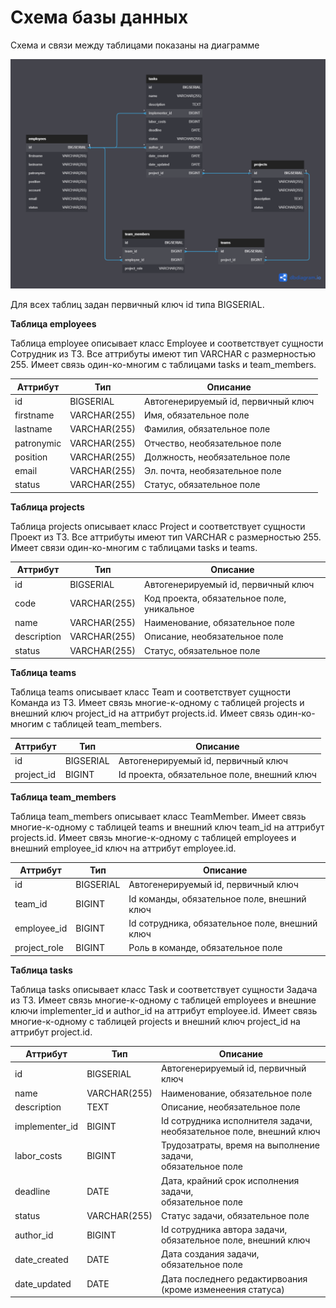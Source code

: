 # Схема базы данных

Схема и связи между таблицами показаны на диаграмме

![Database-scheme.png](images%2FDatabase-scheme.png)

Для всех таблиц задан первичный ключ id типа BIGSERIAL.

**Таблица employees**

Таблица employee описывает класс Employee и соответствует сущности Сотрудник из ТЗ.
Все аттрибуты имеют тип VARCHAR c размерностью 255.
Имеет связь один-ко-многим с таблицами tasks и team_members.

| Аттрибут   | Тип          | Описание                            |
|------------|--------------|-------------------------------------|
| id         | BIGSERIAL    | Автогенерируемый id, первичный ключ |
| firstname  | VARCHAR(255) | Имя, обязательное поле              |
| lastname   | VARCHAR(255) | Фамилия, обязательное поле          |
| patronymic | VARCHAR(255) | Отчество, необязательное поле       |
| position   | VARCHAR(255) | Должность, необязательное поле      |
| email      | VARCHAR(255) | Эл. почта, необязательное поле      |
| status     | VARCHAR(255) | Статус, обязательное поле           |

**Таблица projects**

Таблица projects описывает класс Project и соответствует сущности Проект из ТЗ.
Все аттрибуты имеют тип VARCHAR c размерностью 255.
Имеет связи один-ко-многим с таблицами tasks и teams.

| Аттрибут    | Тип          | Описание                                   |
|-------------|--------------|--------------------------------------------|
| id          | BIGSERIAL    | Автогенерируемый id, первичный ключ        |
| code        | VARCHAR(255) | Код проекта, обязательное поле, уникальное |
| name        | VARCHAR(255) | Наименование, обязательное поле            |
| description | VARCHAR(255) | Описание, необязательное поле              |
| status      | VARCHAR(255) | Статус, обязательное поле                  |

**Таблица teams**

Таблица teams описывает класс Team и соответствует сущности Команда из ТЗ.
Имеет связь многие-к-одному с таблицей projects и внешний ключ project_id на аттрибут projects.id.
Имеет связь один-ко-многим с таблицей team_members.

| Аттрибут   | Тип       | Описание                                    |
|------------|-----------|---------------------------------------------|
| id         | BIGSERIAL | Автогенерируемый id, первичный ключ         |
| project_id | BIGINT    | Id проекта, обязательное поле, внешний ключ |

**Таблица team_members**

Таблица team_members описывает класс TeamMember.
Имеет связь многие-к-одному с таблицей teams и внешний ключ team_id на аттрибут projects.id.
Имеет связь многие-к-одному с таблицей employees и внешний employee_id ключ на аттрибут employee.id.

| Аттрибут     | Тип       | Описание                                       |
|--------------|-----------|------------------------------------------------|
| id           | BIGSERIAL | Автогенерируемый id, первичный ключ            |
| team_id      | BIGINT    | Id команды, обязательное поле, внешний ключ    |
| employee_id  | BIGINT    | Id сотрудника, обязательное поле, внешний ключ |
| project_role | BIGINT    | Роль в команде, обязательное поле              |

**Таблица tasks**

Таблица tasks описывает класс Task и соответствует сущности Задача из ТЗ.
Имеет связь многие-к-одному с таблицей employees и внешние ключи implementer_id и author_id на аттрибут employee.id.
Имеет связь многие-к-одному с таблицей projects и внешний ключ project_id на аттрибут project.id.

| Аттрибут       | Тип          | Описание                                                                |
|----------------|--------------|-------------------------------------------------------------------------|
| id             | BIGSERIAL    | Автогенерируемый id, первичный ключ                                     |
| name           | VARCHAR(255) | Наименование, обязательное поле                                         |
| description    | TEXT         | Описание, необязательное поле                                           |
| implementer_id | BIGINT       | Id сотрудника исполнителя задачи,<br> необязательное поле, внешний ключ |
| labor_costs    | BIGINT       | Трудозатраты, время на выполнение задачи,<br> обязательное поле         |
| deadline       | DATE         | Дата, крайний срок исполнения задачи, <br> обязательное поле            |
| status         | VARCHAR(255) | Статус задачи, обязательное поле                                        |
| author_id      | BIGINT       | Id сотрудника автора задачи, <br> обязательное поле, внешний ключ       |
| date_created   | DATE         | Дата создания задачи, <br> обязательное поле                            |
| date_updated   | DATE         | Дата последнего редактирвоания (кроме изменеения статуса)               |

